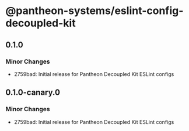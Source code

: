 # @pantheon-systems/eslint-config-decoupled-kit

## 0.1.0

### Minor Changes

- 2759bad: Initial release for Pantheon Decoupled Kit ESLint configs

## 0.1.0-canary.0

### Minor Changes

- 2759bad: Initial release for Pantheon Decoupled Kit ESLint configs

